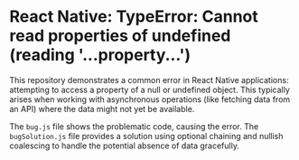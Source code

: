 # React Native: TypeError: Cannot read properties of undefined (reading '...property...')

This repository demonstrates a common error in React Native applications: attempting to access a property of a null or undefined object. This typically arises when working with asynchronous operations (like fetching data from an API) where the data might not yet be available.

The `bug.js` file shows the problematic code, causing the error. The `bugSolution.js` file provides a solution using optional chaining and nullish coalescing to handle the potential absence of data gracefully.